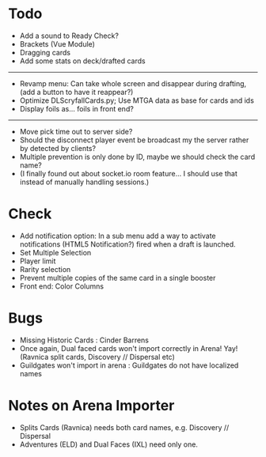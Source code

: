 # Todo
 * Add a sound to Ready Check?
 * Brackets (Vue Module)
 * Dragging cards
 * Add some stats on deck/drafted cards
 -----
 * Revamp menu: Can take whole screen and disappear during drafting, (add a button to have it reappear?)
 * Optimize DLScryfallCards.py; Use MTGA data as base for cards and ids
 * Display foils as... foils in front end?
 -----
 * Move pick time out to server side?
 * Should the disconnect player event be broadcast my the server rather by detected by clients?
 * Multiple prevention is only done by ID, maybe we should check the card name?
 * (I finally found out about socket.io room feature... I should use that instead of manually handling sessions.)

# Check
 * Add notification option: In a sub menu add a way to activate notifications (HTML5 Notification?) fired when a draft is launched.
 * Set Multiple Selection
 * Player limit
 * Rarity selection
 * Prevent multiple copies of the same card in a single booster
 * Front end: Color Columns
 
# Bugs
 * Missing Historic Cards : Cinder Barrens
 * Once again, Dual faced cards won't import correctly in Arena! Yay! (Ravnica split cards, Discovery // Dispersal  etc)
 * Guildgates won't import in arena : Guildgates do not have localized names 
 
# Notes on Arena Importer
 * Splits Cards (Ravnica) needs both card names, e.g. Discovery // Dispersal
 * Adventures (ELD) and Dual Faces (IXL) need only one.